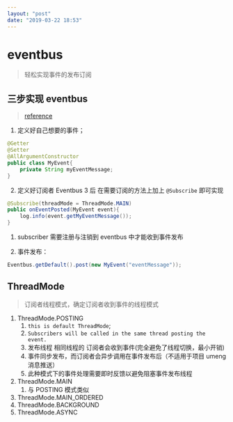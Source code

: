 ```yaml
---
layout: "post"
date: "2019-03-22 18:53"
---
```


# eventbus

> 轻松实现事件的发布订阅

## 三步实现 eventbus

> [reference](http://greenrobot.org/eventbus/documentation/how-to-get-started/)

1. 定义好自己想要的事件；

```java
@Getter
@Setter
@AllArgumentConstructor
public class MyEvent{
    private String myEventMessage;
}
```

2. 定义好订阅者 Eventbus 3 后 在需要订阅的方法上加上 `@Subscribe` 即可实现

```java
@Subscribe(threadMode = ThreadMode.MAIN)
public onEventPosted(MyEvent event){
    log.info(event.getMyEventMessage());
}
```

  1. subscriber 需要注册与注销到 eventbus 中才能收到事件发布

3. 事件发布：

```java
Eventbus.getDefault().post(new MyEvent("eventMessage"));
```

## ThreadMode

> 订阅者线程模式，确定订阅者收到事件的线程模式

1. ThreadMode.POSTING
    1. `this is default ThreadMode`;
    2. `Subscribers will be called in the same thread posting the event.`
    3. 发布线程 相同线程的 订阅者会收到事件(完全避免了线程切换，最小开销)
    4. 事件同步发布，而订阅者会异步调用在事件发布后（不适用于项目 umeng 消息推送）
    5. 此种模式下的事件处理需要即时反馈以避免阻塞事件发布线程
2. ThreadMode.MAIN
    1. 与 POSTING 模式类似
3. ThreadMode.MAIN_ORDERED
4. ThreadMode.BACKGROUND
5. ThreadMode.ASYNC

